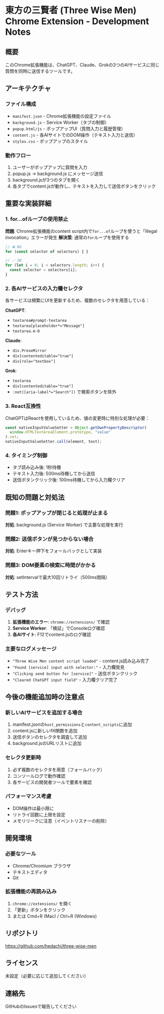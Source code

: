 # 東方の三賢者 (Three Wise Men) Chrome Extension - Development Notes

## 概要
このChrome拡張機能は、ChatGPT、Claude、Grokの3つのAIサービスに同じ質問を同時に送信するツールです。

## アーキテクチャ

### ファイル構成
- `manifest.json` - Chrome拡張機能の設定ファイル
- `background.js` - Service Worker（タブの制御）
- `popup.html/js` - ポップアップUI（質問入力と履歴管理）
- `content.js` - 各AIサイトでのDOM操作（テキスト入力と送信）
- `styles.css` - ポップアップのスタイル

### 動作フロー
1. ユーザーがポップアップに質問を入力
2. popup.js → background.js にメッセージ送信
3. background.jsが3つのタブを開く
4. 各タブでcontent.jsが動作し、テキストを入力して送信ボタンをクリック

## 重要な実装詳細

### 1. for...ofループの使用禁止
**問題**: Chrome拡張機能のcontent script内で`for...of`ループを使うと「Illegal invocation」エラーが発生
**解決策**: 通常の`for`ループを使用する

```javascript
// ❌ NG
for (const selector of selectors) { }

// ✅ OK
for (let i = 0; i < selectors.length; i++) {
  const selector = selectors[i];
}
```

### 2. 各AIサービスの入力欄セレクタ
各サービスは頻繁にUIを更新するため、複数のセレクタを用意している：

**ChatGPT**:
- `textarea#prompt-textarea`
- `textarea[placeholder*="Message"]`
- `textarea.m-0`

**Claude**:
- `div.ProseMirror`
- `div[contenteditable="true"]`
- `div[role="textbox"]`

**Grok**:
- `textarea`
- `div[contenteditable="true"]`
- `:not([aria-label*="Search"])` で検索ボタンを除外

### 3. React互換性
ChatGPTはReactを使用しているため、値の変更時に特別な処理が必要：
```javascript
const nativeInputValueSetter = Object.getOwnPropertyDescriptor(
  window.HTMLTextAreaElement.prototype, "value"
).set;
nativeInputValueSetter.call(element, text);
```

### 4. タイミング制御
- タブ読み込み後: 1秒待機
- テキスト入力後: 500ms待機してから送信
- 送信ボタンクリック後: 100ms待機してから入力欄クリア

## 既知の問題と対処法

### 問題1: ポップアップが閉じると処理が止まる
**対処**: background.js (Service Worker) で主要な処理を実行

### 問題2: 送信ボタンが見つからない場合
**対処**: Enterキー押下をフォールバックとして実装

### 問題3: DOM要素の検索に時間がかかる
**対処**: setIntervalで最大10回リトライ（500ms間隔）

## テスト方法

### デバッグ
1. **拡張機能のエラー**: `chrome://extensions/` で確認
2. **Service Worker**: 「検証」でConsoleログ確認
3. **各AIサイト**: F12でcontent.jsのログ確認

### 主要なログメッセージ
- `"Three Wise Men content script loaded"` - content.js読み込み完了
- `"Found [service] input with selector:"` - 入力欄発見
- `"Clicking send button for [service]"` - 送信ボタンクリック
- `"Cleared ChatGPT input field"` - 入力欄クリア完了

## 今後の機能追加時の注意点

### 新しいAIサービスを追加する場合
1. manifest.jsonの`host_permissions`と`content_scripts`に追加
2. content.jsに新しいfill関数を追加
3. 送信ボタンのセレクタを調査して追加
4. background.jsのURLリストに追加

### セレクタ更新時
1. 必ず複数のセレクタを用意（フォールバック）
2. コンソールログで動作確認
3. 各サービスの開発者ツールで要素を確認

### パフォーマンス考慮
- DOM操作は最小限に
- リトライ回数に上限を設定
- メモリリークに注意（イベントリスナーの削除）

## 開発環境

### 必要なツール
- Chrome/Chromium ブラウザ
- テキストエディタ
- Git

### 拡張機能の再読み込み
1. `chrome://extensions/` を開く
2. 「更新」ボタンをクリック
3. または Cmd+R (Mac) / Ctrl+R (Windows)

## リポジトリ
https://github.com/hedachi/three-wise-men

## ライセンス
未設定（必要に応じて追加してください）

## 連絡先
GitHubのIssuesで報告してください